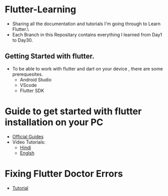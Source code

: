# Flutter-Learning
- Sharing all the documentation and tutorials I'm going through to Learn Flutter.\
- Each Branch in this Repositary contains everything I learned from Day1 to Day30.

## Getting Started with flutter. 
- To be able to work with flutter and dart on your device , there are some prerequesites. 
   - Android Studio
   - VScode 
   - Flutter SDK

# Guide to get started with flutter installation on your PC 
- [Official Guides](https://docs.flutter.dev/get-started/install)
- Video Tutorials: 
  - [Hindi](https://www.youtube.com/watch?v=BqHOtlh3Dd4)
  - [Englsh](https://youtu.be/fDnqXmLSqtg)
  
# Fixing Flutter Doctor Errors
  - [Tutorial](https://youtu.be/a8bzTTu_eMU)
